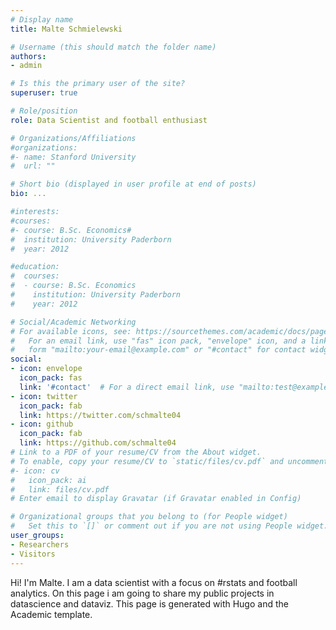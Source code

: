 ```yaml
---
# Display name
title: Malte Schmielewski

# Username (this should match the folder name)
authors:
- admin

# Is this the primary user of the site?
superuser: true

# Role/position
role: Data Scientist and football enthusiast

# Organizations/Affiliations
#organizations:
#- name: Stanford University
#  url: ""

# Short bio (displayed in user profile at end of posts)
bio: ...

#interests:
#courses:
#- course: B.Sc. Economics#
#  institution: University Paderborn
#  year: 2012

#education:
#  courses:
#  - course: B.Sc. Economics
#    institution: University Paderborn
#    year: 2012

# Social/Academic Networking
# For available icons, see: https://sourcethemes.com/academic/docs/page-builder/#icons
#   For an email link, use "fas" icon pack, "envelope" icon, and a link in the
#   form "mailto:your-email@example.com" or "#contact" for contact widget.
social:
- icon: envelope
  icon_pack: fas
  link: '#contact'  # For a direct email link, use "mailto:test@example.org".
- icon: twitter
  icon_pack: fab
  link: https://twitter.com/schmalte04
- icon: github
  icon_pack: fab
  link: https://github.com/schmalte04
# Link to a PDF of your resume/CV from the About widget.
# To enable, copy your resume/CV to `static/files/cv.pdf` and uncomment the lines below.
#- icon: cv
#   icon_pack: ai
#   link: files/cv.pdf
# Enter email to display Gravatar (if Gravatar enabled in Config)

# Organizational groups that you belong to (for People widget)
#   Set this to `[]` or comment out if you are not using People widget.
user_groups:
- Researchers
- Visitors
---
```


Hi! I'm Malte. I am a data scientist with a focus on #rstats and football analytics.  On this page i am going to share my public projects in datascience and dataviz. This page is generated with Hugo and the Academic template.
